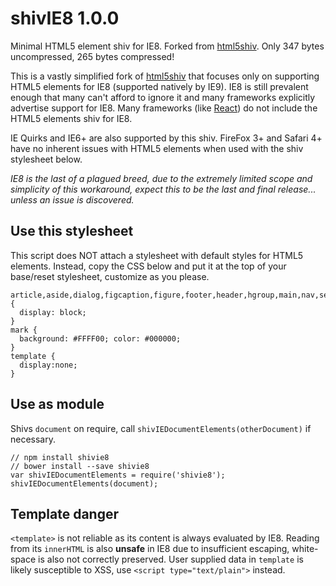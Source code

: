 # shivIE8 1.0.0

Minimal HTML5 element shiv for IE8. Forked from [html5shiv](https://github.com/aFarkas/html5shiv).
Only 347 bytes uncompressed, 265 bytes compressed!

This is a vastly simplified fork of [html5shiv](https://github.com/aFarkas/html5shiv) that focuses only on supporting HTML5 elements for IE8 (supported natively by IE9). IE8 is still prevalent enough that many can't afford to ignore it and many frameworks explicitly advertise support for IE8. Many frameworks (like [React](https://github.com/facebook/react)) do not include the HTML5 elements shiv for IE8.

IE Quirks and IE6+ are also supported by this shiv. FireFox 3+ and Safari 4+ have no inherent issues with HTML5 elements when used with the shiv stylesheet below.

*IE8 is the last of a plagued breed, due to the extremely limited scope and simplicity of this workaround, expect this to be the last and final release... unless an issue is discovered.*

## Use this stylesheet

This script does NOT attach a stylesheet with default styles for HTML5 elements. Instead, copy the CSS below and put it at the top of your base/reset stylesheet, customize as you please.

```
article,aside,dialog,figcaption,figure,footer,header,hgroup,main,nav,section {
  display: block;
}
mark {
  background: #FFFF00; color: #000000;
}
template {
  display:none;
}
```
## Use as module

Shivs `document` on require, call `shivIEDocumentElements(otherDocument)` if necessary.

```
// npm install shivie8
// bower install --save shivie8
var shivIEDocumentElements = require('shivie8');
shivIEDocumentElements(document);
```

## Template danger

`<template>` is not reliable as its content is always evaluated by IE8. Reading from its `innerHTML` is also **unsafe** in IE8 due to insufficient escaping, white-space is also not correctly preserved. User supplied data in `template` is likely susceptible to XSS, use `<script type="text/plain">` instead.
